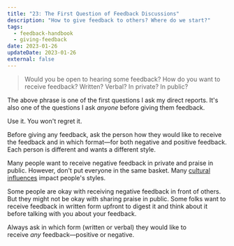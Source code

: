 ```yaml
---
title: "23: The First Question of Feedback Discussions"
description: "How to give feedback to others? Where do we start?"
tags:
  - feedback-handbook
  - giving-feedback
date: 2023-01-26
updateDate: 2023-01-26
external: false
---
```


> Would you be open to hearing some feedback? How do you want to receive feedback? Written? Verbal? In private? In public?

The above phrase is one of the first questions I ask my direct reports. It's also one of the questions I ask _anyone_ before giving them feedback.

Use it. You won't regret it.

Before giving any feedback, ask the person how they would like to receive the feedback and in which format—for both negative and positive feedback. Each person is different and wants a different style.

Many people want to receive negative feedback in private and praise in public. However, don't put everyone in the same basket. Many [cultural influences](https://mediations.candost.blog/p/8-cross-cultural-communication) impact people's styles.

Some people are okay with receiving negative feedback in front of others. But they might not be okay with sharing praise in public. Some folks want to receive feedback in written form upfront to digest it and think about it before talking with you about your feedback.

Always ask in which form (written or verbal) they would like to receive _any_ feedback—positive or negative.
